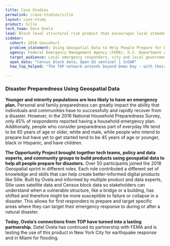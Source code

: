 ```yaml
---
title: Case Studies
permalink: /case-studies/sille
layout: case-study
product: Sille
tech_team: Data Ovela
lead: Block level structural risk product that encourages local stakeholders to prepare for crisis through increased awareness of the likelihood of catastrophic failure of their structures in a disaster
sidebar:
  cohort: 2018 Geocohort
  problem_statement: Using Geospatial Data to Help People Prepare for Disasters
  agency: Federal Emergency Management Agency (FEMA), U.S. Department of Homeland Security (DHS)
  target_audience: Local emergency responders, city and local governments
  open_data: "Census block data; Open EU sentinel 1 InSAR"
  how_top_helped: "The TOP network extends beyond Demo Day — with their new connections, Ovela continues to work with FEMA in Puerto Rico and New York to expand their product."   

---
```


### Disaster Preparedness Using Geospatial Data
**Younger and minority populations are less likely to have an emergency plan.**
Personal and family preparedness can greatly impact the ability that individuals and communities have to successfully and rapidly recover from a disaster. However, in the 2016 National Household Preparedness Survey, only 45% of respondents reported having a household emergency plan. Additionally, people who consider preparedness part of everyday life tend to be 65 years of age or older, white and male, while people who intend to prepare but have yet to get started tend to be 45 years of age or younger, black or Hispanic, and have children.

**The Opportunity Project brought together tech teams, policy and data experts, and community groups to build products using geospatial data to help all people prepare for disasters.**
Over 50 participants joined the 2018 Geospatial sprint in different roles. Each role contributed a different set of knowledge and skills that can help create better-informed digital products like Sille. Built by Ovela and informed by multiple product and data experts, Sille uses satellite data and Census block data so stakeholders can understand when a vulnerable structure, like a bridge or a building, has shifted and therefore might be more susceptible to failure or collapse in a disaster. This allows for first responders to prepare and target specific areas where they can target their emergency response to during or after a natural disaster.

**Today, Ovela’s connections from TOP have turned into a lasting partnership.**
Datel Ovela has continued its partnership with FEMA and is testing the use of this product in New York City for earthquake response and in Miami for flooding.

